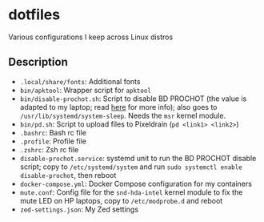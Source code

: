 # dotfiles
Various configurations I keep across Linux distros

## Description
- `.local/share/fonts`: Additional fonts
- `bin/apktool`: Wrapper script for `apktool`
- `bin/disable-prochot.sh`: Script to disable BD PROCHOT (the value is adapted to my laptop; read [here](https://github.com/DivyanshuVerma/throttlestop-linux) for more info); also goes to `/usr/lib/systemd/system-sleep`. Needs the `msr` kernel module.
- `bin/pd.sh`: Script to upload files to Pixeldrain (`pd <link1> <link2>`)
- `.bashrc`: Bash rc file
- `.profile`: Profile file
- `.zshrc`: Zsh rc file
- `disable-prochot.service`: systemd unit to run the BD PROCHOT disable script; copy to `/etc/systemd/system` and run `sudo systemctl enable disable-prochot`, then reboot
- `docker-compose.yml`: Docker Compose configuration for my containers
- `mute.conf`: Config file for the `snd-hda-intel` kernel module to fix the mute LED on HP laptops, copy to `/etc/modprobe.d` and reboot
- `zed-settings.json`: My Zed settings

